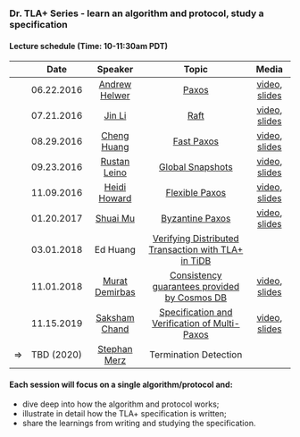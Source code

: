 ### Dr. TLA+ Series - learn an algorithm and protocol, study a specification

#### Lecture schedule (Time: 10-11:30am PDT)

|            | Date          | Speaker       | Topic |   Media    |
|:----------:| ------------- |:-------------:| :----:|:----------:|
|            | 06.22.2016 | [Andrew Helwer](https://www.linkedin.com/in/ahelwer) | [Paxos](./Paxos/README.md) | [video](https://www.youtube.com/watch?v=zCaJSrTmUFA), [slides](./Paxos/Paxos.pdf)
|            | 07.21.2016 | [Jin Li](http://research.microsoft.com/~jinl) | [Raft](./Raft/README.md) | [video](https://www.youtube.com/watch?v=6Kwx8zfGW0Y), [slides](./Raft/Raft.pdf)
|            | 08.29.2016  | [Cheng Huang](http://research.microsoft.com/~chengh) | [Fast Paxos](./FastPaxos/README.md) | [video](https://www.youtube.com/watch?v=eW6Zv0X53T4), [slides](./FastPaxos/FastPaxos.pdf)
|            | 09.23.2016  | [Rustan Leino](http://research.microsoft.com/~leino) | [Global Snapshots](./GSnapshot/README.md) | [video](https://www.youtube.com/watch?v=ao58xine3jM), [slides](./GSnapshot/GlobalSnapshots.pdf)
|            | 11.09.2016 | [Heidi Howard](http://hh360.user.srcf.net/blog/) | [Flexible Paxos](./FlexiblePaxos/README.md) | [video](https://www.youtube.com/watch?v=LX-WK8EmoFE), [slides](./FlexiblePaxos/FlexiblePaxos.pdf)
|            | 01.20.2017 | [Shuai Mu](http://www.mpaxos.com/) | [Byzantine Paxos](./ByzPaxos/README.md)  | [video](https://www.youtube.com/watch?v=XnfAZHkyOy4), [slides](./ByzPaxos/byz_paxos.pdf)
|            | 03.01.2018 | Ed Huang | [Verifying Distributed Transaction with TLA+ in TiDB](./TiDB/README.md)  |
|            | 11.01.2018 | [Murat Demirbas](http://muratbuffalo.blogspot.com) | [Consistency guarantees provided by Cosmos DB](./CosmosDB/README.md)  | [video](https://youtu.be/Ej6dlMBvUBI), [slides](./CosmosDB/CosmosDB.pdf)
|            | 11.15.2019 | [Saksham Chand](https://www.linkedin.com/in/saksham-chand-b1a19b91/) | [Specification and Verification of Multi-Paxos](./MultiPaxos/README.md)  | [video](https://youtu.be/uBQSE4MMWhY), [slides](./MultiPaxos/SakshamChand_MultiPaxos.pdf)
|&rArr;      | TBD (2020) | [Stephan Merz](http://www.loria.fr/~merz/) | Termination Detection |


#### Each session will focus on a single algorithm/protocol and:
+ dive deep into how the algorithm and protocol works;
+ illustrate in detail how the TLA+ specification is written;
+ share the learnings from writing and studying the specification.
